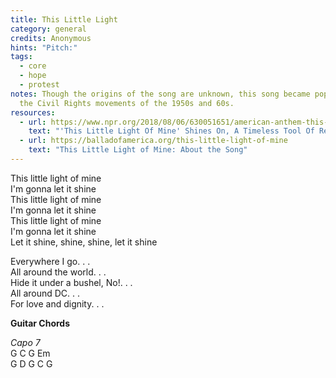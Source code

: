 ```yaml
---
title: This Little Light
category: general
credits: Anonymous
hints: "Pitch:"
tags:
  - core
  - hope
  - protest
notes: Though the origins of the song are unknown, this song became popular with
  the Civil Rights movements of the 1950s and 60s.
resources:
  - url: https://www.npr.org/2018/08/06/630051651/american-anthem-this-little-light-of-mine-resistance
    text: "'This Little Light Of Mine' Shines On, A Timeless Tool Of Resistance"
  - url: https://balladofamerica.org/this-little-light-of-mine
    text: "This Little Light of Mine: About the Song"
---
```

This little light of mine\
I'm gonna let it shine\
This little light of mine\
I'm gonna let it shine\
This little light of mine\
I'm gonna let it shine\
Let it shine, shine, shine, let it shine  

Everywhere I go. . .\
All around the world. . .\
Hide it under a bushel, No!. . .\
All around DC. . .\
For love and dignity. . .  

**Guitar Chords**  

*Capo 7*\
G C G Em\
G D G C G  

<!-- 
D - - -/G – D-/    
D - - -/G – D-/    
D - - -/--F# Bm/  
D A DG D  
-->
